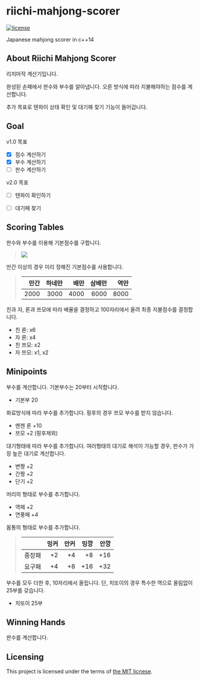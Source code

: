 # riichi-mahjong-scorer

[![license](https://img.shields.io/github/license/mashape/apistatus.svg?maxAge=2592000)][license]

Japanese mahjong scorer in c++14

[license]: LICENSE 


## About Riichi Mahjong Scorer

리치마작 계산기입니다.

완성된 손패에서 판수와 부수를 알아냅니다.
오른 방식에 따라 지불해야하는 점수를 계산합니다.

추가 목표로 텐파이 상태 확인 및 대기패 찾기 기능이 들어갑니다.


## Goal

v1.0 목표

- [x] 점수 계산하기
- [x] 부수 계산하기
- [ ] 판수 계산하기

v2.0 목표

- [ ] 텐파이 확인하기
- [ ] 대기패 찾기


## Scoring Tables

판수와 부수를 이용해 기본점수를 구합니다.

> ![][latex]

만간 이상의 경우 미리 정해진 기본점수를 사용합니다.

> | 만간 | 하네만 | 배만 | 삼배만 | 역만 |
> | ---: | ---: | ---: | ---: | ---: |
> | 2000 | 3000 | 4000 | 6000 | 8000 |

친과 자, 론과 쯔모에 따라 배율을 결정하고 100자리에서 올려 최종 지불점수를 결정합니다.

- 친 론: x6
- 자 론: x4
- 친 쯔모: x2
- 자 쯔모: x1, x2

[latex]: image/latex-basic-points.png


## Minipoints

부수를 계산합니다. 기본부수는 20부터 시작합니다. 

- 기본부 20

화료방식에 따라 부수를 추가합니다. 핑후의 경우 쯔모 부수를 받지 않습니다.

- 멘젠 론 +10
- 쯔모 +2 (핑후제외)

대기형태에 따라 부수를 추가합니다. 
여러형태의 대기로 해석이 가능할 경우, 판수가 가장 높은 대기로 계산합니다.

- 변짱 +2
- 간짱 +2
- 단기 +2

머리의 형태로 부수를 추가합니다.

- 역패 +2
- 연풍패 +4

몸통의 형태로 부수를 추가합니다.

>|       | 밍커 | 안커 | 밍깡 | 안깡 |
>| ----- | --: | --: | --: | --: |
>| 중장패 |  +2 |  +4 |  +8 | +16 |
>| 요구패 |  +4 |  +8 | +16 | +32 |

부수를 모두 더한 후, 10자리에서 올립니다.
단, 치또이의 경우 특수한 역으로 올림없이 25부를 갖습니다.

- 치또이 25부


## Winning Hands

판수를 계산합니다.

## Licensing

This project is licensed under the terms of [the MIT licnese][license].
